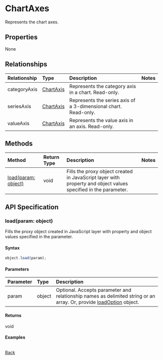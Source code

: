 # ChartAxes

Represents the chart axes.

## Properties
None

## Relationships
| Relationship | Type    |Description|Notes |
|:---------------|:--------|:----------|:-----|
|categoryAxis|[ChartAxis](chartaxis.md)|Represents the category axis in a chart. Read-only.||
|seriesAxis|[ChartAxis](chartaxis.md)|Represents the series axis of a 3-dimensional chart. Read-only.||
|valueAxis|[ChartAxis](chartaxis.md)|Represents the value axis in an axis. Read-only.||

## Methods

| Method           | Return Type    |Description|Notes |
|:---------------|:--------|:----------|:-----|
|[load(param: object)](#loadparam-object)|void|Fills the proxy object created in JavaScript layer with property and object values specified in the parameter.||

## API Specification

### load(param: object)
Fills the proxy object created in JavaScript layer with property and object values specified in the parameter.

#### Syntax
```js
object.load(param);
```

#### Parameters
| Parameter       | Type    |Description|
|:---------------|:--------|:----------|
|param|object|Optional. Accepts parameter and relationship names as delimited string or an array. Or, provide [loadOption](loadoption.md) object.|

#### Returns
void

#### Examples
```js

```

[Back](#methods)

